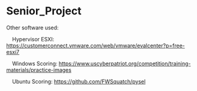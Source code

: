 # Senior_Project
Other software used:

      Hypervisor ESXI: https://customerconnect.vmware.com/web/vmware/evalcenter?p=free-esxi7

      Windows Scoring: https://www.uscyberpatriot.org/competition/training-materials/practice-images
      
       Ubuntu Scoring: https://github.com/FWSquatch/pysel
